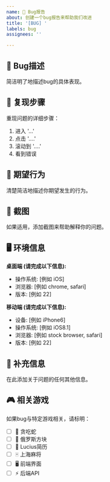 ```yaml
---
name: 🐛 Bug报告
about: 创建一个bug报告来帮助我们改进
title: '[BUG] '
labels: bug
assignees: ''

---
```


## 🐛 Bug描述
简洁明了地描述bug的具体表现。

## 🔄 复现步骤
重现问题的详细步骤：

1. 进入 '...'
2. 点击 '....'
3. 滚动到 '....'
4. 看到错误

## 🎯 期望行为
清楚简洁地描述你期望发生的行为。

## 📸 截图
如果适用，添加截图来帮助解释你的问题。

## 🖥️ 环境信息
**桌面端 (请完成以下信息):**
 - 操作系统: [例如 iOS]
 - 浏览器: [例如 chrome, safari]
 - 版本: [例如 22]

**移动端 (请完成以下信息):**
 - 设备: [例如 iPhone6]
 - 操作系统: [例如 iOS8.1]
 - 浏览器: [例如 stock browser, safari]
 - 版本: [例如 22]

## 📝 补充信息
在此添加关于问题的任何其他信息。

## 🎮 相关游戏
如果bug与特定游戏相关，请标明：
- [ ] 🐍 贪吃蛇
- [ ] 🧩 俄罗斯方块
- [ ] 🚀 Lucius简历
- [ ] 🀄 上海麻将
- [ ] 🖥️ 前端界面
- [ ] ⚡ 后端API
